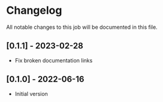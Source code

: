 # Changelog
All notable changes to this job will be documented in this file.

## [0.1.1] - 2023-02-28
* Fix broken documentation links

## [0.1.0] - 2022-06-16
* Initial version